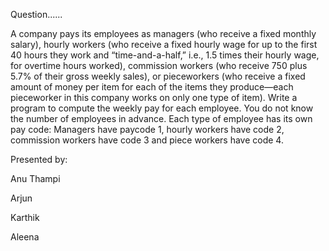 Question......

A company pays its employees as managers (who receive a fixed monthly salary), hourly workers (who receive a fixed hourly wage for up to the first 40 hours they work and “time-and-a-half,” i.e., 1.5 times their hourly wage, for overtime hours worked), commission workers (who receive 750 plus 5.7% of their gross weekly sales), or pieceworkers (who receive a fixed amount of money per item for each of the items they produce—each pieceworker in this company works on only one type of item). Write a program to compute the weekly pay for each employee. You do not know the number of employees in advance. Each type of employee has its own pay code: Managers have paycode 1, hourly workers have code 2, commission workers have code 3 and piece workers have code 4.

Presented by:

   Anu Thampi

   Arjun

   Karthik

   Aleena
